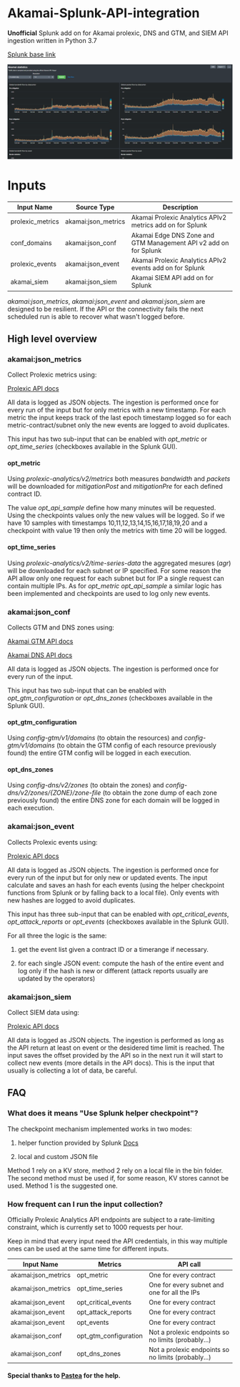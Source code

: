 # Akamai-Splunk-API-integration
**Unofficial** Splunk add on for Akamai prolexic, DNS and GTM, and SIEM API ingestion written in Python 3.7

[Splunk base link](https://splunkbase.splunk.com/app/5660/#/overview)

![Dashboard example](https://github.com/garis/Akamai-Splunk-API-integration/blob/main/images/dashboard.png)

# Inputs
| Input Name | Source Type | Description |
|---|---|---|
| prolexic_metrics | akamai:json_metrics | Akamai Prolexic Analytics APIv2 metrics add on for Splunk |
| conf_domains | akamai:json_conf | Akamai Edge DNS Zone and GTM Management API v2 add on for Splunk |
| prolexic_events | akamai:json_event | Akamai Prolexic Analytics APIv2 events add on for Splunk |
| akamai_siem | akamai:json_siem | Akamai SIEM API add on for Splunk |

*akamai:json_metrics*, *akamai:json_event* and *akamai:json_siem* are designed to be resilient. If the API or the connectivity fails the next scheduled run is able to recover what wasn't logged before.

## High level overview

### akamai:json_metrics

Collect Prolexic metrics using:

[Prolexic API docs](https://developer.akamai.com/api/cloud_security/prolexic_analytics/v2.html)

All data is logged as JSON objects. The ingestion is performed once for every run of the input but for only metrics with a new timestamp.
For each metric the input keeps track of the last epoch timestamp logged  so for each metric-contract/subnet only the new events are logged to avoid duplicates.

This input has two sub-input that can be enabled with *opt_metric* or *opt_time_series* (checkboxes available in the Splunk GUI).

#### opt_metric

Using *prolexic-analytics/v2/metrics* both measures *bandwidth* and *packets* will be downloaded for *mitigationPost* and *mitigationPre* for each defined contract ID.

The value *opt_api_sample* define how many minutes will be requested. 
Using the checkpoints values only the new values will be logged. So if we have 10 samples with timestamps 10,11,12,13,14,15,16,17,18,19,20 and a checkpoint with value 19 then only the metrics with time 20 will be logged.

#### opt_time_series

Using *prolexic-analytics/v2/time-series-data* the aggregated mesures (*agr*) will be downloaded for each subnet or IP specified. For some reason the API allow only one request for each subnet but for IP a single request can contain multiple IPs.
As for *opt_metric* *opt_api_sample* a similar logic has been implemented and checkpoints are used to log only new events. 

### akamai:json_conf

Collects GTM and DNS zones using:

[Akamai GTM API docs](https://developer.akamai.com/api/web_performance/global_traffic_management/v1.html)

[Akamai DNS API docs](https://developer.akamai.com/api/cloud_security/edge_dns_zone_management/v2.html)

All data is logged as JSON objects. The ingestion is performed once for every run of the input.

This input has two sub-input that can be enabled with *opt_gtm_configuration* or *opt_dns_zones* (checkboxes available in the Splunk GUI).

#### opt_gtm_configuration

Using *config-gtm/v1/domains* (to obtain the resources) and *config-gtm/v1/domains* (to obtain the GTM config of each resource previously found) the entire GTM config will be logged in each execution.

#### opt_dns_zones

Using *config-dns/v2/zones* (to obtain the zones) and *config-dns/v2/zones/{ZONE}/zone-file* (to obtain the zone dump of each zone previously found) the entire DNS zone for each domain will be logged in each execution.

### akamai:json_event

Collects Prolexic events using:

[Prolexic API docs](https://developer.akamai.com/api/cloud_security/prolexic_analytics/v2.html)

All data is logged as JSON objects. The ingestion is performed once for every run of the input but for only new or updated events.
The input calculate and saves an hash for each events (using the helper checkpoint functions from Splunk or by falling back to a local file). Only events with new hashes are logged to avoid duplicates.

This input has three sub-input that can be enabled with *opt_critical_events*, *opt_attack_reports* or *opt_events* (checkboxes available in the Splunk GUI).

For all three the logic is the same:

1) get the event list given a contract ID or a timerange if necessary.

2) for each single JSON event: compute the hash of the entire event and log only if the hash is new or different (attack reports usually are updated by the operators)

### akamai:json_siem

Collect SIEM data using:

[Prolexic API docs](https://developer.akamai.com/api/cloud_security/siem/v1.html)

All data is logged as JSON objects. The ingestion is performed as long as the API return at least on event or the desidered time limit is reached.
The input saves the offset provided by the API so in the next run it will start to collect new events (more details in the API docs).
This is the input that usually is collecting a lot of data, be careful.
 
## FAQ

### What does it means "Use Splunk helper checkpoint"?

The checkpoint mechanism implemented works in two modes:

1) helper function provided by Splunk [Docs](https://docs.splunk.com/Documentation/AddonBuilder/4.0.0/UserGuide/PythonHelperFunctions)

2) local and custom JSON file

Method 1 rely on a KV store, method 2 rely on a local file in the bin folder. The second method must be used if, for some reason, KV stores cannot be used.
Method 1 is the suggested one.

### How frequent can I run the input collection?

Officially Prolexic Analytics API endpoints are subject to a rate-limiting constraint, which is currently set to 1000 requests per hour.

Keep in mind that every input need the API credentials, in this way multiple ones can be used at the same time for different inputs.

| Input Name | Metrics | API call |
|---|---|---|
| akamai:json_metrics | opt_metric | One for every contract |
| akamai:json_metrics | opt_time_series | One for every subnet and one for all the IPs |
| akamai:json_event | opt_critical_events | One for every contract |
| akamai:json_event | opt_attack_reports | One for every contract |
| akamai:json_event | opt_events | One for every contract |
| akamai:json_conf | opt_gtm_configuration | Not a prolexic endpoints so no limits (probably...) |
| akamai:json_conf | opt_dns_zones | Not a prolexic endpoints so no limits (probably...) |

#### Special thanks to [Pastea](https://github.com/Pastea) for the help.
